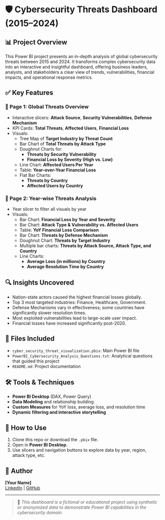 
# 🛡️ Cybersecurity Threats Dashboard (2015–2024)

## 📊 Project Overview
This Power BI project presents an in-depth analysis of global cybersecurity threats between 2015 and 2024. It transforms complex cybersecurity data into an interactive and insightful dashboard, offering business leaders, analysts, and stakeholders a clear view of trends, vulnerabilities, financial impacts, and operational response metrics.

## ✅ Key Features

### 🔹 Page 1: Global Threats Overview
- Interactive slicers: **Attack Source**, **Security Vulnerabilities**, **Defense Mechanism**
- KPI Cards: **Total Threats**, **Affected Users**, **Financial Loss**
- Visuals:
  - Tree Map of **Target Industry by Threat Count**
  - Bar Chart of **Total Threats by Attack Type**
  - Doughnut Charts for:
    - **Threats by Security Vulnerability**
    - **Financial Loss by Severity (High vs. Low)**
  - Line Chart: **Affected Users Per Year**
  - Table: **Year-over-Year Financial Loss**
  - Flat Bar Charts:
    - **Threats by Country**
    - **Affected Users by Country**

### 🔹 Page 2: Year-wise Threats Analysis
- Year slicer to filter all visuals by year
- Visuals:
  - Bar Chart: **Financial Loss by Year and Severity**
  - Bar Chart: **Attack Type & Vulnerability vs. Affected Users**
  - Table: **YoY Financial Loss Comparison**
  - Bar Chart: **Threats by Defense Mechanism**
  - Doughnut Chart: **Threats by Target Industry**
  - Multiple bar charts: **Threats by Attack Source, Attack Type, and Country**
  - Line Charts:
    - **Average Loss (in millions) by Country**
    - **Average Resolution Time by Country**

## 🔍 Insights Uncovered
- Nation-state actors caused the highest financial losses globally.
- Top 3 most targeted industries: Finance, Healthcare, Government.
- Defense Mechanisms vary in effectiveness; some countries have significantly slower resolution times.
- Most exploited vulnerabilities lead to large-scale user impact.
- Financial losses have increased significantly post-2020.

## 📁 Files Included
- `cyber_security_threat_visualization.pbix`: Main Power BI file
- `PowerBI_Cybersecurity_Analysis_Questions.txt`: Analytical questions that guided this project
- `README.md`: Project documentation

## 🛠️ Tools & Techniques
- **Power BI Desktop** (DAX, Power Query)
- **Data Modeling** and relationship building
- **Custom Measures** for YoY loss, average loss, and resolution time
- **Dynamic filtering and interactive storytelling**

## 🚀 How to Use
1. Clone this repo or download the `.pbix` file.
2. Open in **Power BI Desktop**.
3. Use slicers and navigation buttons to explore data by year, region, attack type, etc.

## 👤 Author
**[Your Name]**  
[LinkedIn](https://www.linkedin.com) | [GitHub](https://github.com)

---

> 🔐 *This dashboard is a fictional or educational project using synthetic or anonymized data to demonstrate Power BI capabilities in the cybersecurity domain.*
